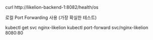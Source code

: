 curl http://likelion-backend-1:8082/health/os

로컬 Port Forwarding 사용 (가장 확실한 테스트)

kubectl get svc nginx-likelion
kubectl port-forward svc/nginx-likelion 8080:80
